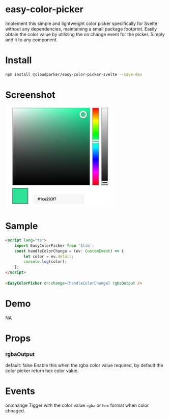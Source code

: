 # easy-color-picker

Implement this simple and lightweight color picker specifically for Svelte without any dependencies, maintaining a small package footprint. Easily obtain the color value by utilizing the on:change event for the picker. Simply add it to any component.

# Install
```sh
npm install @cloudparker/easy-color-picker-svelte --save-dev
```

# Screenshot

<img src="https://raw.githubusercontent.com/paramanandapradhan/screenshots/master/%40cloudparker/easy-color-picker/screenshot.webp" width="340">

# Sample
```html
<script lang="ts">
	import EasyColorPicker from '$lib';
	const handleColorChange = (ev: CustomEvent) => {
		let color = ev.detail;
		console.log(color);
	};
</script>

<EasyColorPicker on:change={handleColorChange} rgbaOutput />
```

# Demo
NA

# Props
### rgbaOutput
default: false
Enable this when the rgba color value required, by default the color picker return hex color value.

# Events
on:change
Tigger with the color value `rgba` or `hex` format when color chnaged.

